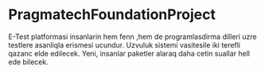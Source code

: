 # PragmatechFoundationProject
E-Test platformasi insanlarin hem fenn ,hem de programlasdirma dilleri uzre testlere asanliqla erismesi ucundur. 
Uzvuluk sistemi vasitesile iki terefli qazanc elde edilecek. Yeni, insanlar paketler alaraq daha cetin suallar hell ede bilecek.
